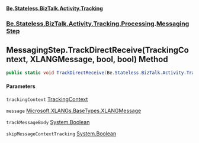 #### [Be.Stateless.BizTalk.Activity.Tracking](README.md 'README')
### [Be.Stateless.BizTalk.Activity.Tracking.Processing](Be.Stateless.BizTalk.Activity.Tracking.Processing.md 'Be.Stateless.BizTalk.Activity.Tracking.Processing').[MessagingStep](MessagingStep.md 'Be.Stateless.BizTalk.Activity.Tracking.Processing.MessagingStep')

## MessagingStep.TrackDirectReceive(TrackingContext, XLANGMessage, bool, bool) Method

```csharp
public static void TrackDirectReceive(Be.Stateless.BizTalk.Activity.Tracking.TrackingContext trackingContext, Microsoft.XLANGs.BaseTypes.XLANGMessage message, bool trackMessageBody, bool skipMessageContextTracking);
```
#### Parameters

<a name='Be.Stateless.BizTalk.Activity.Tracking.Processing.MessagingStep.TrackDirectReceive(Be.Stateless.BizTalk.Activity.Tracking.TrackingContext,Microsoft.XLANGs.BaseTypes.XLANGMessage,bool,bool).trackingContext'></a>

`trackingContext` [TrackingContext](TrackingContext.md 'Be.Stateless.BizTalk.Activity.Tracking.TrackingContext')

<a name='Be.Stateless.BizTalk.Activity.Tracking.Processing.MessagingStep.TrackDirectReceive(Be.Stateless.BizTalk.Activity.Tracking.TrackingContext,Microsoft.XLANGs.BaseTypes.XLANGMessage,bool,bool).message'></a>

`message` [Microsoft.XLANGs.BaseTypes.XLANGMessage](https://docs.microsoft.com/en-us/dotnet/api/Microsoft.XLANGs.BaseTypes.XLANGMessage 'Microsoft.XLANGs.BaseTypes.XLANGMessage')

<a name='Be.Stateless.BizTalk.Activity.Tracking.Processing.MessagingStep.TrackDirectReceive(Be.Stateless.BizTalk.Activity.Tracking.TrackingContext,Microsoft.XLANGs.BaseTypes.XLANGMessage,bool,bool).trackMessageBody'></a>

`trackMessageBody` [System.Boolean](https://docs.microsoft.com/en-us/dotnet/api/System.Boolean 'System.Boolean')

<a name='Be.Stateless.BizTalk.Activity.Tracking.Processing.MessagingStep.TrackDirectReceive(Be.Stateless.BizTalk.Activity.Tracking.TrackingContext,Microsoft.XLANGs.BaseTypes.XLANGMessage,bool,bool).skipMessageContextTracking'></a>

`skipMessageContextTracking` [System.Boolean](https://docs.microsoft.com/en-us/dotnet/api/System.Boolean 'System.Boolean')